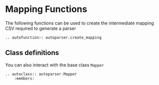 # Mapping Functions

The following functions can be used to create the intermediate mapping CSV required to generate a parser

```{eval-rst}
.. autofunction:: autoparser.create_mapping
```

## Class definitions

You can also interact with the base class `Mapper`

```{eval-rst}
.. autoclass:: autoparser.Mapper
    :members:
```